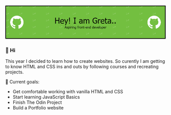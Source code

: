 ![Header](./github-header-image1.png)

### 👋 Hi 

<!--
**GretaRa/GretaRa** is a ✨ _special_ ✨ repository because its `README.md` (this file) appears on your GitHub profile.

Here are some ideas to get you started:

- 🔭 I’m currently working on ...
- 🌱 I’m currently learning ...
- 👯 I’m looking to collaborate on ...
- 🤔 I’m looking for help with ...
- 💬 Ask me about ...
- 📫 How to reach me: ...
- 😄 Pronouns: ...
- ⚡ Fun fact: ...
-->
This year I decided to learn how to create websites. So curently I am getting to know HTML and CSS ins and outs by following courses and recreating projects. 

🌱 Current goals:
- Get comfortable working with vanilla HTML and CSS
- Start learning JavaScript Basics
- Finish The Odin Project 
- Build a Portfolio website


